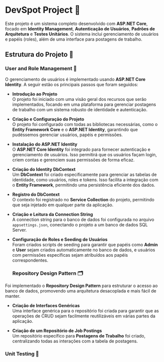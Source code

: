 # DevSpot Project 🎯
Este projeto é um sistema completo desenvolvido com **ASP.NET Core**, focado em **Identity Management**, **Autenticação de Usuários**, **Padrões de Arquitetura** e **Testes Unitários**. O sistema inclui gerenciamento de usuários e papéis (roles), além de uma interface para postagens de trabalho.

## Estrutura do Projeto 🚀

### User and Role Management 👥
O gerenciamento de usuários é implementado usando **ASP.NET Core Identity**. A seguir estão os principais passos que foram seguidos:

- **Introdução ao Projeto**  
  O projeto foi iniciado com uma visão geral dos recursos que serão implementados, focando em uma plataforma para gerenciar postagens de trabalho com um sistema robusto de identidade e autenticação.

- **Criação e Configuração do Projeto**  
  O projeto foi configurado com todas as bibliotecas necessárias, como o **Entity Framework Core** e o **ASP.NET Identity**, garantindo que pudéssemos gerenciar usuários, papéis e permissões.

- **Instalação do ASP.NET Identity**  
  O **ASP.NET Core Identity** foi integrado para fornecer autenticação e gerenciamento de usuários. Isso permitirá que os usuários façam login, criem contas e gerenciem suas permissões de forma eficaz.

- **Criação do Identity DbContext**  
  Um **DbContext** foi criado especificamente para gerenciar as tabelas de identidade, como usuários, roles e tokens. Isso facilita a integração com o **Entity Framework**, permitindo uma persistência eficiente dos dados.

- **Registro do DbContext**  
  O contexto foi registrado no **Service Collection** do projeto, permitindo que seja injetado em qualquer parte da aplicação.

- **Criação e Leitura da Connection String**  
  A connection string para o banco de dados foi configurada no arquivo `appsettings.json`, conectando o projeto a um banco de dados SQL Server.

- **Configuração de Roles e Seeding de Usuários**  
  Foram criados scripts de seeding para garantir que papéis como **Admin** e **User** sejam criados automaticamente no banco de dados, e usuários com permissões específicas sejam atribuídos aos papéis correspondentes.
  ### Repository Design Pattern 🗂️
Foi implementado o **Repository Design Pattern** para estruturar o acesso ao banco de dados, promovendo uma arquitetura desacoplada e mais fácil de manter.

- **Criação de Interfaces Genéricas**  
  Uma interface genérica para o repositório foi criada para garantir que as operações de CRUD sejam facilmente reutilizáveis em várias partes da aplicação.

- **Criação de um Repositório de Job Postings**  
  Um repositório específico para **Postagens de Trabalho** foi criado, centralizando todas as interações com a tabela de postagens.

### Unit Testing 🧪
